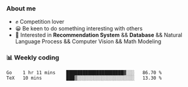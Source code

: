 ### About me

- ✊ Competition lover
- 😀 Be keen to do something interesting with others
- 🎈 Interested in **Recommendation System** && **Database** && Natural Language Process && Computer Vision && Math Modeling


### 📊 Weekly coding
<!--START_SECTION:waka-->

```txt
Go    1 hr 11 mins    █████████████████████▓░░░   86.70 %
TeX   10 mins         ███▒░░░░░░░░░░░░░░░░░░░░░   13.30 %
```

<!--END_SECTION:waka-->
